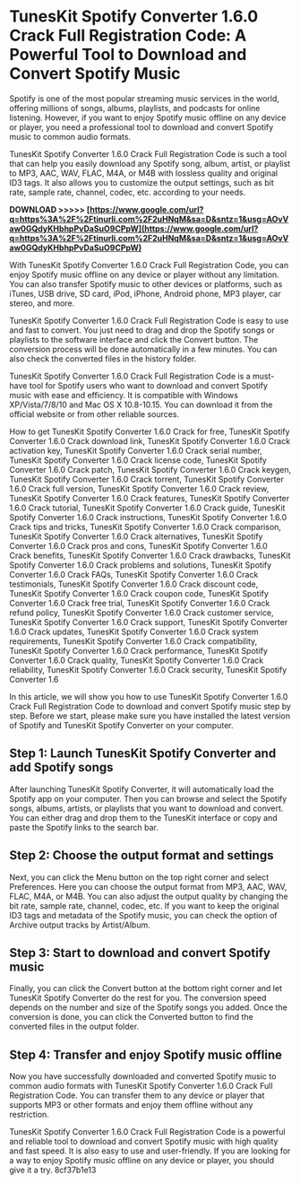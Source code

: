 
 
# TunesKit Spotify Converter 1.6.0 Crack Full Registration Code: A Powerful Tool to Download and Convert Spotify Music
 
Spotify is one of the most popular streaming music services in the world, offering millions of songs, albums, playlists, and podcasts for online listening. However, if you want to enjoy Spotify music offline on any device or player, you need a professional tool to download and convert Spotify music to common audio formats.
 
TunesKit Spotify Converter 1.6.0 Crack Full Registration Code is such a tool that can help you easily download any Spotify song, album, artist, or playlist to MP3, AAC, WAV, FLAC, M4A, or M4B with lossless quality and original ID3 tags. It also allows you to customize the output settings, such as bit rate, sample rate, channel, codec, etc. according to your needs.
 
**DOWNLOAD &gt;&gt;&gt;&gt;&gt; [https://www.google.com/url?q=https%3A%2F%2Ftinurli.com%2F2uHNqM&sa=D&sntz=1&usg=AOvVaw0GQdyKHbhpPvDaSuO9CPpW](https://www.google.com/url?q=https%3A%2F%2Ftinurli.com%2F2uHNqM&sa=D&sntz=1&usg=AOvVaw0GQdyKHbhpPvDaSuO9CPpW)**


 
With TunesKit Spotify Converter 1.6.0 Crack Full Registration Code, you can enjoy Spotify music offline on any device or player without any limitation. You can also transfer Spotify music to other devices or platforms, such as iTunes, USB drive, SD card, iPod, iPhone, Android phone, MP3 player, car stereo, and more.
 
TunesKit Spotify Converter 1.6.0 Crack Full Registration Code is easy to use and fast to convert. You just need to drag and drop the Spotify songs or playlists to the software interface and click the Convert button. The conversion process will be done automatically in a few minutes. You can also check the converted files in the history folder.
 
TunesKit Spotify Converter 1.6.0 Crack Full Registration Code is a must-have tool for Spotify users who want to download and convert Spotify music with ease and efficiency. It is compatible with Windows XP/Vista/7/8/10 and Mac OS X 10.8-10.15. You can download it from the official website or from other reliable sources.
 
How to get TunesKit Spotify Converter 1.6.0 Crack for free,  TunesKit Spotify Converter 1.6.0 Crack download link,  TunesKit Spotify Converter 1.6.0 Crack activation key,  TunesKit Spotify Converter 1.6.0 Crack serial number,  TunesKit Spotify Converter 1.6.0 Crack license code,  TunesKit Spotify Converter 1.6.0 Crack patch,  TunesKit Spotify Converter 1.6.0 Crack keygen,  TunesKit Spotify Converter 1.6.0 Crack torrent,  TunesKit Spotify Converter 1.6.0 Crack full version,  TunesKit Spotify Converter 1.6.0 Crack review,  TunesKit Spotify Converter 1.6.0 Crack features,  TunesKit Spotify Converter 1.6.0 Crack tutorial,  TunesKit Spotify Converter 1.6.0 Crack guide,  TunesKit Spotify Converter 1.6.0 Crack instructions,  TunesKit Spotify Converter 1.6.0 Crack tips and tricks,  TunesKit Spotify Converter 1.6.0 Crack comparison,  TunesKit Spotify Converter 1.6.0 Crack alternatives,  TunesKit Spotify Converter 1.6.0 Crack pros and cons,  TunesKit Spotify Converter 1.6.0 Crack benefits,  TunesKit Spotify Converter 1.6.0 Crack drawbacks,  TunesKit Spotify Converter 1.6.0 Crack problems and solutions,  TunesKit Spotify Converter 1.6.0 Crack FAQs,  TunesKit Spotify Converter 1.6.0 Crack testimonials,  TunesKit Spotify Converter 1.6.0 Crack discount code,  TunesKit Spotify Converter 1.6.0 Crack coupon code,  TunesKit Spotify Converter 1.6.0 Crack free trial,  TunesKit Spotify Converter 1.6.0 Crack refund policy,  TunesKit Spotify Converter 1.6.0 Crack customer service,  TunesKit Spotify Converter 1.6.0 Crack support,  TunesKit Spotify Converter 1.6.0 Crack updates,  TunesKit Spotify Converter 1.6.0 Crack system requirements,  TunesKit Spotify Converter 1.6.0 Crack compatibility,  TunesKit Spotify Converter 1.6.0 Crack performance,  TunesKit Spotify Converter 1.6.0 Crack quality,  TunesKit Spotify Converter 1.6.0 Crack reliability,  TunesKit Spotify Converter 1.6.0 Crack security,  TunesKit Spotify Converter 1.6
  
In this article, we will show you how to use TunesKit Spotify Converter 1.6.0 Crack Full Registration Code to download and convert Spotify music step by step. Before we start, please make sure you have installed the latest version of Spotify and TunesKit Spotify Converter on your computer.
 
## Step 1: Launch TunesKit Spotify Converter and add Spotify songs
 
After launching TunesKit Spotify Converter, it will automatically load the Spotify app on your computer. Then you can browse and select the Spotify songs, albums, artists, or playlists that you want to download and convert. You can either drag and drop them to the TunesKit interface or copy and paste the Spotify links to the search bar.
 
## Step 2: Choose the output format and settings
 
Next, you can click the Menu button on the top right corner and select Preferences. Here you can choose the output format from MP3, AAC, WAV, FLAC, M4A, or M4B. You can also adjust the output quality by changing the bit rate, sample rate, channel, codec, etc. If you want to keep the original ID3 tags and metadata of the Spotify music, you can check the option of Archive output tracks by Artist/Album.
 
## Step 3: Start to download and convert Spotify music
 
Finally, you can click the Convert button at the bottom right corner and let TunesKit Spotify Converter do the rest for you. The conversion speed depends on the number and size of the Spotify songs you added. Once the conversion is done, you can click the Converted button to find the converted files in the output folder.
 
## Step 4: Transfer and enjoy Spotify music offline
 
Now you have successfully downloaded and converted Spotify music to common audio formats with TunesKit Spotify Converter 1.6.0 Crack Full Registration Code. You can transfer them to any device or player that supports MP3 or other formats and enjoy them offline without any restriction.
 
TunesKit Spotify Converter 1.6.0 Crack Full Registration Code is a powerful and reliable tool to download and convert Spotify music with high quality and fast speed. It is also easy to use and user-friendly. If you are looking for a way to enjoy Spotify music offline on any device or player, you should give it a try.
 8cf37b1e13
 
